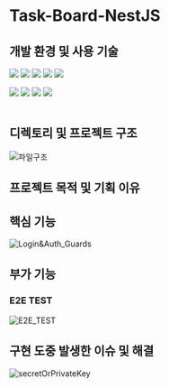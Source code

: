 # Task-Board-NestJS

## 개발 환경 및 사용 기술

<img src="https://img.shields.io/badge/TypeScript-3178C6?style=for-the-badge&logo=TypeScript&logoColor=white"> <img src="https://img.shields.io/badge/Node.js-339933?style=for-the-badge&logo=Node.js&logoColor=white"> <img src="https://img.shields.io/badge/NestJS-E0234E?style=for-the-badge&logo=NestJS&logoColor=white">
<img src="https://img.shields.io/badge/TypeOrm-f05435?style=for-the-badge&logo=TypeOrm&logoColor=white"> <img src="https://img.shields.io/badge/MySQL-4479A1?style=for-the-badge&logo=MySQL&logoColor=white">

<img src="https://img.shields.io/badge/Swagger-172B4D?style=for-the-badge&logo=Swagger&logoColor=85EA2D"> <img src="https://img.shields.io/badge/postman-FF6C37?style=for-the-badge&logo=postman&logoColor=white"> <img src="https://img.shields.io/badge/Jest-C21325?style=for-the-badge&logo=Jest&logoColor=E2E2E2"> <img src="https://img.shields.io/badge/Visual Studio Code-007ACC?style=for-the-badge&logo=Visual Studio Code&logoColor=white"><br><br>

## 디렉토리 및 프로젝트 구조

![파일구조](https://user-images.githubusercontent.com/97301076/199753202-e3e7f43e-ce4a-416f-92a0-5762f3e39298.png)

## 프로젝트 목적 및 기획 이유

## 핵심 기능

![Login&Auth_Guards](https://user-images.githubusercontent.com/97301076/199739272-a0d9431e-43f4-4d78-86b6-0c00035a21e8.png)

## 부가 기능

### E2E TEST

![E2E_TEST](https://user-images.githubusercontent.com/97301076/199724504-2678de41-2db9-456d-a3c9-c75ba9cb1280.png)

## 구현 도중 발생한 이슈 및 해결

![secretOrPrivateKey](https://user-images.githubusercontent.com/97301076/199724988-acbbd4ed-9224-47e5-8d92-99dabf27b970.png)
